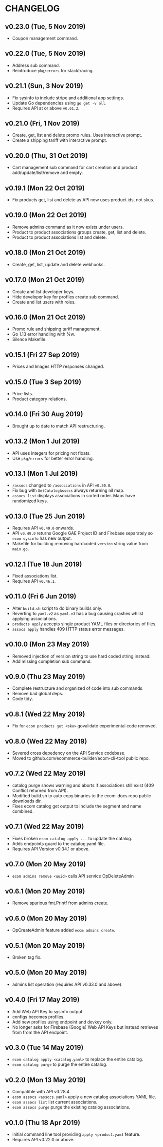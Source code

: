 # CHANGELOG

## v0.23.0 (Tue, 5 Nov 2019)
+ Coupon management command.

## v0.22.0 (Tue, 5 Nov 2019)
+ Address sub command.
+ Reintroduce `pkg/errors` for stacktracing.

## v0.21.1 (Sun, 3 Nov 2019)
+ Fix sysinfo to include stripe and additional app settings.
+ Update Go dependencies using `go get -v all`.
+ Requires API at or above `v0.61.2`.

## v0.21.0 (Fri, 1 Nov 2019)
+ Create, get, list and delete promo rules. Uses interactive prompt.
+ Create a shipping tariff with interactive prompt.

## v0.20.0 (Thu, 31 Oct 2019)
+ Cart management sub command for cart creation and product add/update/list/remove and empty.

## v0.19.1 (Mon 22 Oct 2019)
+ Fix products get, list and delete as API now uses product ids, not skus.

## v0.19.0 (Mon 22 Oct 2019)
+ Remove admins command as it now exists under users.
+ Product to product associations groups create, get, list and delete.
+ Product to product associations list and delete.

## v0.18.0 (Mon 21 Oct 2019)
+ Create, get, list, update and delete webhooks.

## v0.17.0 (Mon 21 Oct 2019)
+ Create and list developer keys.
+ Hide developer key for profiles create sub command.
+ Create and list users with roles.

## v0.16.0 (Mon 21 Oct 2019)
+ Promo rule and shipping tariff management.
+ Go 1.13 error handling with %w.
+ Silence Makefile.

## v0.15.1 (Fri 27 Sep 2019)
+ Prices and Images HTTP responses changed.

## v0.15.0 (Tue 3 Sep 2019)
+ Price lists.
+ Product category relations.

## v0.14.0 (Fri 30 Aug 2019)
+ Brought up to date to match API restructuring.

## v0.13.2 (Mon 1 Jul 2019)
+ API uses integers for pricing not floats.
+ Use `pkg/errors` for better error handling.

## v0.13.1 (Mon 1 Jul 2019)
+ `/assocs` changed to `/associations` in API `v0.50.0`.
+ Fix bug with `GetCatalogAssocs` always returning nil map.
+ `assocs list` displays associations in sorted order. Maps have randomized keys.

## v0.13.0 (Tue 25 Jun 2019)
+ Requires API `v0.49.0` onwards.
+ API `v0.49.0` returns Google GAE Project ID and Firebase separately so `ecom sysinfo` has new output.
+ Makefile for building removing hardcoded `version` string value from `main.go`.

## v0.12.1 (Tue 18 Jun 2019)
+ Fixed associations list.
+ Requires API `v0.46.1`.

## v0.11.0 (Fri 6 Jun 2019)
+ Alter `build.sh` script to do binary builds only.
+ Reverting to `yaml.v2` as `yaml.v3` has a bug causing crashes whilst applying associations.
+ `products apply` accepts single product YAML files or directories of files.
+ `assocs apply` handles 409 HTTP status error messages.

## v0.10.0 (Mon 23 May 2019)
+ Removed injection of version string to use hard coded string instead.
+ Add missing completion sub command.

## v0.9.0 (Thu 23 May 2019)
+ Complete restructure and organized of code into sub commands.
+ Remove bad global deps.
+ Code tidy.

## v0.8.1 (Wed 22 May 2019)
+ Fix for `ecom products get <sku>` govalidate experimental code removed.

## v0.8.0 (Wed 22 May 2019)
+ Severed cross depedency on the API Service codebase.
+ Moved to github.com/ecommerce-builder/ecom-cli-tool public repo.

## v0.7.2 (Wed 22 May 2019)
+ catalog purge shows warning and aborts if associations still exist (409 Conflict returned from API).
+ Modified build.sh to auto copy binaries to the ecom-docs repo public downloads dir.
+ Fixes ecom catalog get output to include the segment and name combined.

## v0.7.1 (Wed 22 May 2019)
+ Fixes broken `ecom catalog apply ...` to update the catalog.
+ Adds endpoints guard to the catalog.yaml file.
+ Requires API Version v0.34.1 or above.

## v0.7.0 (Mon 20 May 2019)
+ `ecom admins remove <uuid>` calls API service OpDeleteAdmin

## v0.6.1 (Mon 20 May 2019)
+ Remove spurious fmt.Printf from admins create.

## v0.6.0 (Mon 20 May 2019)
+ OpCreateAdmin feature added `ecom admins create`.

## v0.5.1 (Mon 20 May 2019)
+ Broken tag fix.

## v0.5.0 (Mon 20 May 2019)
+ admins list operation (requires API v0.33.0 and above).

## v0.4.0 (Fri 17 May 2019)
+ Add Web API Key to sysinfo output.
+ configs becomes profiles.
+ Add new profiles using endpoint and devkey only.
+ No longer asks for Firebase (Google) Web API Keys but instead retrieves from from the API endpoint.

## v0.3.0 (Tue 14 May 2019)
+ `ecom catalog apply <catalog.yaml>` to replace the entire catalog.
+ `ecom catalog purge` to purge the entire catalog.

## v0.2.0 (Mon 13 May 2019)
+ Compatible with API v0.28.4
+ `ecom assocs <assocs.yaml>` apply a new catalog associations YAML file.
+ `ecom assocs list` list current associations.
+ `ecom assocs purge` purge the existing catalog associations.

## v0.1.0 (Thu 18 Apr 2019)
+ Initial command line tool providing `apply <product.yaml` feature.
+ Requires API v0.22.0 or above.

